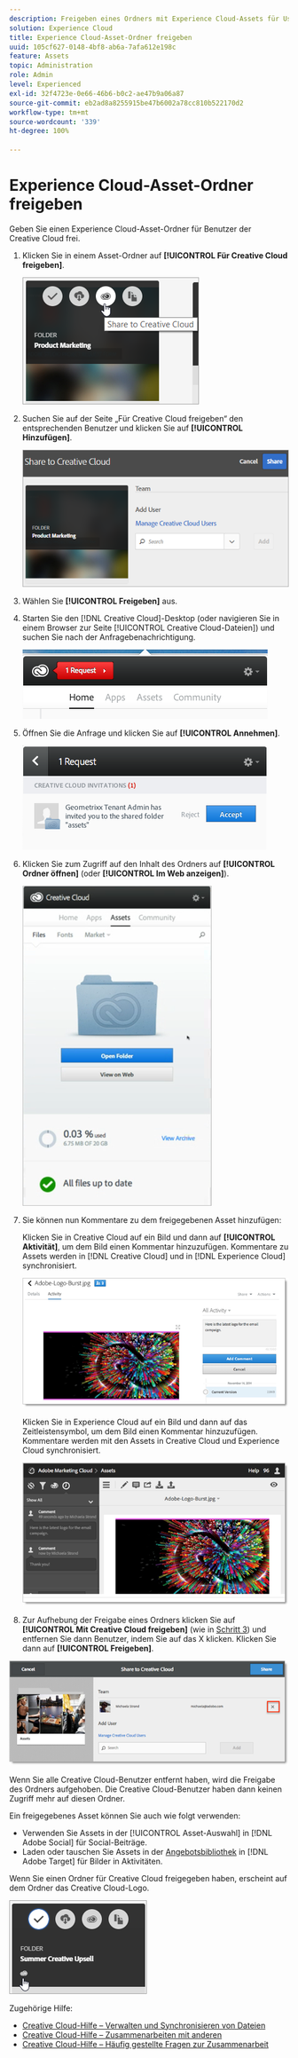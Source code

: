 ```yaml
---
description: Freigeben eines Ordners mit Experience Cloud-Assets für User von Creative Cloud.
solution: Experience Cloud
title: Experience Cloud-Asset-Ordner freigeben
uuid: 105cf627-0148-4bf8-ab6a-7afa612e198c
feature: Assets
topic: Administration
role: Admin
level: Experienced
exl-id: 32f4723e-0e66-46b6-b0c2-ae47b9a06a87
source-git-commit: eb2ad8a8255915be47b6002a78cc810b522170d2
workflow-type: tm+mt
source-wordcount: '339'
ht-degree: 100%

---
```


# Experience Cloud-Asset-Ordner freigeben

Geben Sie einen Experience Cloud-Asset-Ordner für Benutzer der Creative Cloud frei.

1. Klicken Sie in einem Asset-Ordner auf **[!UICONTROL Für Creative Cloud freigeben]**.

   ![Für Creative Cloud freigeben](assets/asset-share-cc.png)
1. Suchen Sie auf der Seite „Für Creative Cloud freigeben“ den entsprechenden Benutzer und klicken Sie auf **[!UICONTROL Hinzufügen]**.

   ![Creative Cloud-Benutzer hinzufügen](assets/asset-share-cc-page.png)

1. Wählen Sie **[!UICONTROL Freigeben]** aus.
1. Starten Sie den [!DNL Creative Cloud]-Desktop (oder navigieren Sie in einem Browser zur Seite [!UICONTROL Creative Cloud-Dateien]) und suchen Sie nach der Anfragebenachrichtigung.

   ![Benachrichtigung anfordern](assets/cc_share_request.png)
1. Öffnen Sie die Anfrage und klicken Sie auf **[!UICONTROL Annehmen]**.

   ![Anfrage akzeptieren](assets/cc_share_accept.png)
1. Klicken Sie zum Zugriff auf den Inhalt des Ordners auf **[!UICONTROL Ordner öffnen]** (oder **[!UICONTROL Im Web anzeigen]**).

   ![Im Web anzeigen](assets/creative_cloud_open_folder.png)
1. Sie können nun Kommentare zu dem freigegebenen Asset hinzufügen:

   Klicken Sie in Creative Cloud auf ein Bild und dann auf **[!UICONTROL Aktivität]**, um dem Bild einen Kommentar hinzuzufügen. Kommentare zu Assets werden in [!DNL Creative Cloud] und in [!DNL Experience Cloud] synchronisiert.

   ![Hinzufügen eines Kommentars zum Bild](assets/asset_comment_cc.png)

   Klicken Sie in Experience Cloud auf ein Bild und dann auf das Zeitleistensymbol, um dem Bild einen Kommentar hinzuzufügen. Kommentare werden mit den Assets in Creative Cloud und Experience Cloud synchronisiert.

   ![Hinzufügen eines Kommentars zum Bild](assets/asset_comment_mac.png)

1. Zur Aufhebung der Freigabe eines Ordners klicken Sie auf **[!UICONTROL Mit Creative Cloud freigeben]** (wie in [Schritt 3](t-share-creative-cloud.md#step_BA17CFA185284641A9B878BA29551996)) und entfernen Sie dann Benutzer, indem Sie auf das X klicken. Klicken Sie dann auf **[!UICONTROL Freigeben]**.

![Freigabe eines Ordners aufheben](assets/asset_remove_user.png)

Wenn Sie alle Creative Cloud-Benutzer entfernt haben, wird die Freigabe des Ordners aufgehoben. Die Creative Cloud-Benutzer haben dann keinen Zugriff mehr auf diesen Ordner.

Ein freigegebenes Asset können Sie auch wie folgt verwenden:

* Verwenden Sie Assets in der [!UICONTROL Asset-Auswahl] in [!DNL Adobe Social] für Social-Beiträge.
* Laden oder tauschen Sie Assets in der [Angebotsbibliothek](https://experienceleague.adobe.com/docs/target/using/experiences/offers/manage-content.html?lang=de) in [!DNL Adobe Target] für Bilder in Aktivitäten.

Wenn Sie einen Ordner für Creative Cloud freigegeben haben, erscheint auf dem Ordner das Creative Cloud-Logo.

![Creative Cloud-Logo auf dem Ordner](assets/asset-cc-logo.png)

Zugehörige Hilfe:

* [Creative Cloud-Hilfe – Verwalten und Synchronisieren von Dateien](https://helpx.adobe.com/de/creative-cloud/help/sync-creative-cloud-files.html)
* [Creative Cloud-Hilfe – Zusammenarbeiten mit anderen](https://helpx.adobe.com/de/creative-cloud/help/collaboration.html)
* [Creative Cloud-Hilfe – Häufig gestellte Fragen zur Zusammenarbeit](https://helpx.adobe.com/de/creative-cloud/help/collaboration-faq.html)
